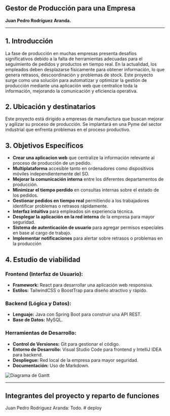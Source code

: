## **Gestor de Producción para una Empresa**
**Juan Pedro Rodríguez Aranda.**

---

## **1. Introducción**

La fase de producción en muchas empresas presenta desafíos significativos debido a la falta de herramientas adecuadas para el seguimiento de pedidos y productos en tiempo real. En la actualidad, los empleados deben desplazarse físicamente para obtener información, lo que genera retrasos, descoordinación y problemas de stock. Este proyecto surge como una solución para automatizar y optimizar la gestión de producción mediante una aplicación web que centralice toda la información, mejorando la comunicación y eficiencia operativa.

## **2. Ubicación y destinatarios**  
Este proyecto está dirigido a empresas de manufactura que buscan mejorar y agilizar su proceso de producción. Se implantará en una Pyme del sector industrial que enfrenta problemas en el proceso productivo.

## **3. Objetivos Específicos**  
- **Crear una aplicacion web** que centralize la información relevante al proceso de producción de un pedido.
- **Multiplataforma** accesible tanto en ordenadores como dispositivos móviles independientemente del SO.
- **Mejorar la comunicación interna** entre los diferentes departamentos de producción.
- **Minimizar el tiempo perdido** en consultas internas sobre el estado de los pedidos.
- **Gestionar pedidos en tiempo real** permitiendo a los trabajadores identificar problemas o retrasos rápidamente.
- **Interfaz intuitiva** para empleados sin experiencia técnica.  
- **Desplegar la aplicación en la red interna** de la empresa para mayor seguridad.
- **Sistema de autenticación de usuario** para agregar permisos especiales en base al cargo de trabajo.
- **Implementar notificaciones** para alertar sobre retrasos o problemas en la producción

## **4. Estudio de viabilidad**  

### **Frontend (Interfaz de Usuario):**  
- **Framework:** React para desarrollar una aplicación web responsiva.  
- **Estilos:** TailwindCSS o BoostTrap para diseño atractivo y rápido.  

### **Backend (Lógica y Datos):**  
- **Lenguaje:** Java con Spring Boot para construir una API REST.  
- **Base de Datos:** MySQL.  

### **Herramientas de Desarrollo:**  
- **Control de Versiones:** Git para gestionar el código.  
- **Entorno de Desarrollo:** Visual Studio Code para frontend y IntelliJ IDEA para backend.  
- **Despliegue:** Red local de la empresa para mayor seguridad.  
- **Documentación:** Uso de Markdown.

![Diagrama de Gantt](\resources\Gantt.png)

---

## **Integrantes del proyecto y reparto de funciones**  
Juan Pedro Rodriguez Aranda: Todo.
#   d e p l o y  
 
